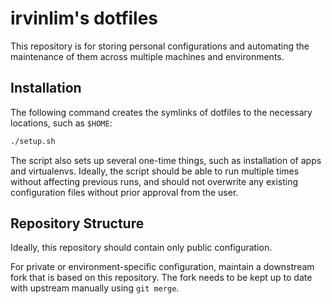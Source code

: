 # irvinlim's dotfiles

This repository is for storing personal configurations and automating the maintenance of them across multiple machines and environments.

## Installation

The following command creates the symlinks of dotfiles to the necessary locations, such as `$HOME`:

```sh
./setup.sh
```

The script also sets up several one-time things, such as installation of apps and virtualenvs. Ideally, the script should be able to run multiple times without affecting previous runs, and should not overwrite any existing configuration files without prior approval from the user.

## Repository Structure

Ideally, this repository should contain only public configuration.

For private or environment-specific configuration, maintain a downstream fork that is based on this repository. The fork needs to be kept up to date with upstream manually using `git merge`.
